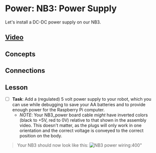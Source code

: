 # Power: NB3: Power Supply
Let's install a DC-DC power supply on our NB3.

## [Video]()

## Concepts

## Connections

## Lesson

- [ ] **Task**: Add a (regulated) 5 volt power supply to your robot, which you can use while debugging to save your AA batteries and to provide enough power for the Raspberry Pi computer.
    - *NOTE*: Your NB3_power board cable *might* have inverted colors (black to +5V, red to 0V) relative to that shown in the assembly video. This doesn't matter, as the plugs will only work in one orientation and the correct voltage is conveyed to the correct position on the body.
> Your NB3 should now look like this: ![NB3 power wiring:400](../../../boxes/power/_data/images/NB3_power_wiring.png)"
